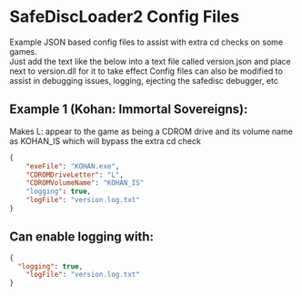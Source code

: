 # SafeDiscLoader2 Config Files
Example JSON based config files to assist with extra cd checks on some games.  
Just add the text like the below into a text file called version.json and place next to version.dll for it to take effect
Config files can also be modified to assist in debugging issues, logging, ejecting the safedisc debugger, etc

## Example 1 (Kohan: Immortal Sovereigns):
Makes L: appear to the game as being a CDROM drive and its volume name as KOHAN_IS which will bypass the extra cd check
```json
{
	"exeFile": "KOHAN.exe",
	"CDROMDriveLetter": "L",
	"CDROMVolumeName": "KOHAN_IS"
	"logging": true,
	"logFile": "version.log.txt"
}
```

## Can enable logging with:
```json
{
  "logging": true,
	"logFile": "version.log.txt"
}
```

